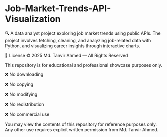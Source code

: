 # Job-Market-Trends-API-Visualization
🔍 A data analyst project exploring job market trends using public APIs. The project involves fetching, cleaning, and analyzing job-related data with Python, and visualizing career insights through interactive charts.

📄 License
© 2025 Md. Tanvir Ahmed — All Rights Reserved

This repository is for educational and professional showcase purposes only.

❌ No downloading

❌ No copying

❌ No modifying

❌ No redistribution

❌ No commercial use

You may view the contents of this repository for reference purposes only.
Any other use requires explicit written permission from Md. Tanvir Ahmed.
